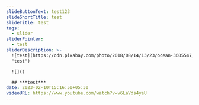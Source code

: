 ```yaml
---
slideButtonText: test123
slideShortTitle: test
slideTitle: test
tags:
  - slider
sliderPointer:
  - test
sliderDescription: >-
  ![test](https://cdn.pixabay.com/photo/2018/08/14/13/23/ocean-3605547__480.jpg
  "test")

  ![]()

  ## ***t﻿est***
date: 2023-02-10T15:16:50+05:30
videoURL: https://www.youtube.com/watch?v=v6LaVds4yeU
---
```

